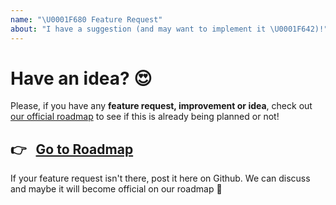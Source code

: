 ```yaml
---
name: "\U0001F680 Feature Request"
about: "I have a suggestion (and may want to implement it \U0001F642)!"
---
```


# Have an idea? 😍

Please, if you have any **feature request, improvement or idea**, check out
[our official roadmap](https://github.com/adobe/generator-tsx/wiki/Roadmap) to
see if this is already being planned or not!

## 👉 &nbsp; [Go to Roadmap](https://github.com/adobe/generator-tsx/wiki/Roadmap)

If your feature request isn't there, post it here on Github. We can discuss and
maybe it will become official on our roadmap 🤟
